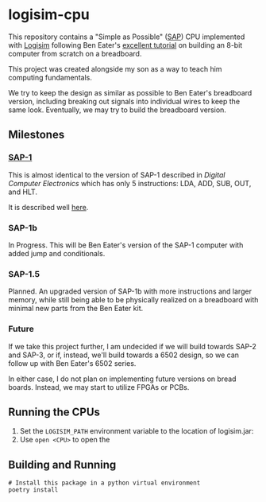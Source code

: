 # logisim-cpu

This repository contains a "Simple as Possible" ([SAP](https://en.wikipedia.org/wiki/Simple-As-Possible_computer)) CPU
implemented with [Logisim](http://www.cburch.com/logisim/) following Ben Eater's [excellent tutorial](https://eater.net/8bit)
on building an 8-bit computer from scratch on a breadboard.

This project was created alongside my son as a way to teach him computing fundamentals.

We try to keep the design as similar as possible to Ben Eater's breadboard version, including breaking out signals
into individual wires to keep the same look.  Eventually, we may try to build the breadboard version.

## Milestones

### [SAP-1](https://github.com/ungood/logisim-cpu/releases/tag/SAP-1)

This is almost identical to the version of SAP-1 described in *Digital Computer Electronics* which has only 5 instructions:
LDA, ADD, SUB, OUT, and HLT.

It is described well [here](https://deeprajbhujel.blogspot.com/2015/12/sap-1-instructions-and-instruction-cycle.html).

### SAP-1b

In Progress. This will be Ben Eater's version of the SAP-1 computer with added jump and conditionals.

### SAP-1.5

Planned. An upgraded version of SAP-1b with more instructions and larger memory, while still being able to be physically
realized on a breadboard with minimal new parts from the Ben Eater kit.

### Future

If we take this project further, I am undecided if we will build towards SAP-2 and SAP-3, or if, instead, we'll build
towards a 6502 design, so we can follow up with Ben Eater's 6502 series.

In either case, I do not plan on implementing future versions on bread boards. Instead, we may start to utilize FPGAs
or PCBs.

## Running the CPUs

1. Set the `LOGISIM_PATH` environment variable to the location of logisim.jar:
2. Use `open <CPU>` to open the 

## Building and Running

```
# Install this package in a python virtual environment
poetry install

